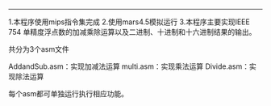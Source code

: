 ******************************
1.本程序使用mips指令集完成
2.使用mars4.5模拟运行
3.本程序主要实现IEEE 754 单精度浮点数的加减乘除运算以及二进制、十进制和十六进制结果的输出。

共分为3个asm文件

AddandSub.asm：实现加减法运算
multi.asm：实现乘法运算
Divide.asm：实现除法运算

每个asm都可单独运行执行相应功能。


